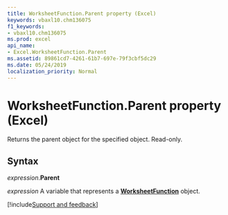 ```yaml
---
title: WorksheetFunction.Parent property (Excel)
keywords: vbaxl10.chm136075
f1_keywords:
- vbaxl10.chm136075
ms.prod: excel
api_name:
- Excel.WorksheetFunction.Parent
ms.assetid: 89861cd7-4261-61b7-697e-79f3cbf5dc29
ms.date: 05/24/2019
localization_priority: Normal
---
```



# WorksheetFunction.Parent property (Excel)

Returns the parent object for the specified object. Read-only.


## Syntax

_expression_.**Parent**

_expression_ A variable that represents a **[WorksheetFunction](Excel.WorksheetFunction.md)** object.




[!include[Support and feedback](~/includes/feedback-boilerplate.md)]